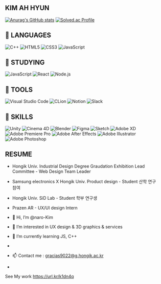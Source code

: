 KIM AH HYUN
-
[![Anurag's GitHub stats](https://github-readme-stats.vercel.app/api?username=naro-Kim&hide=stars&show_icons=true&title_color=2e8bf7&bg_color=161b22&border_color=1d1d1d&icon_color=2e8bf7&text_color=fefefe)](https://github.com/anuraghazra/github-readme-stats)
[![Solved.ac
Profile](http://mazassumnida.wtf/api/generate_badge?boj=naro_kim)](https://solved.ac/naro_kim)


:floppy_disk: LANGUAGES
-
![C++](https://img.shields.io/badge/-C++-00599C.svg?&style=for-the-badge&logo=C%2b%2b&logoColor=white)
![HTML5](https://img.shields.io/badge/HTML5-E34F26.svg?&style=for-the-badge&logo=HTML5&logoColor=white)
![CSS3](https://img.shields.io/badge/CSS3-1572B6.svg?&style=for-the-badge&logo=CSS3&logoColor=white)
![JavaScript](https://img.shields.io/badge/JavaScript-F7DF1E.svg?&style=for-the-badge&logo=JavaScript&logoColor=1d1d1d)

:book: STUDYING
-
![JavaScript](https://img.shields.io/badge/JavaScript-F7DF1E.svg?&style=for-the-badge&logo=JavaScript&logoColor=1d1d1d)
![React](https://img.shields.io/badge/React-61DAFB.svg?&style=for-the-badge&logo=React&logoColor=1d1d1d)
![Node.js](https://img.shields.io/badge/Node.js-339933.svg?&style=for-the-badge&logo=Node.js&logoColor=white)


:wrench: TOOLS
-
![Visual Studio Code](https://img.shields.io/badge/Visual%20Studio%20Code-007ACC.svg?&style=for-the-badge&logo=Visual%20Studio%20Code&logoColor=white)
![CLion](https://img.shields.io/badge/CLion-000000.svg?&style=for-the-badge&logo=CLion&logoColor=white)
![Notion](https://img.shields.io/badge/Notion-ffffff.svg?&style=for-the-badge&logo=Notion&logoColor=black)
![Slack](https://img.shields.io/badge/Slack-4A154B.svg?&style=for-the-badge&logo=Slack&logoColor=white)


:crystal_ball: SKILLS
-
![Unity](https://img.shields.io/badge/Unity-FFFFFF.svg?&style=for-the-badge&logo=Unity&logoColor=black)
![Cinema 4D](https://img.shields.io/badge/Cinema%204D-011A6A.svg?&style=for-the-badge&logo=Cinema%204D&logoColor=white)
![Blender](https://img.shields.io/badge/Blender-F5792A.svg?&style=for-the-badge&logo=Blender&logoColor=white)
![Figma](https://img.shields.io/badge/Figma-1D1D1D.svg?&style=for-the-badge&logo=Figma&logoColor=white)
![Sketch](https://img.shields.io/badge/Sketch-ea6c00.svg?&style=for-the-badge&logo=Sketch&logoColor=white)
![Adobe XD](https://img.shields.io/badge/Adobe%20XD-F75eee.svg?&style=for-the-badge&logo=Adobe%20XD&logoColor=white)
![Adobe Premiere Pro](https://img.shields.io/badge/Adobe%20Premiere%20Pro-000058.svg?&style=for-the-badge&logo=Adobe%20Premiere%20Pro&logoColor=white)
![Adobe After Effects](https://img.shields.io/badge/Adobe%20After%20Effects-9999FF.svg?&style=for-the-badge&logo=Adobe%20After%20Effects&logoColor=white)
![Adobe Illustrator](https://img.shields.io/badge/Adobe%20Illustrator-FF9A00.svg?&style=for-the-badge&logo=Adobe%20Illustrator&logoColor=white)
![Adobe Photoshop](https://img.shields.io/badge/Adobe%20Photoshop-31A8FF.svg?&style=for-the-badge&logo=Adobe%20Illustrator&logoColor=white)



RESUME
-
- Hongik Univ. Industrial Design Degree Graudation Exhibition Lead Committee - Web Design Team Leader
- Samsung electronics X Hongik Univ. Product design - Student 산학 연구 참여
- Hongik Univ. SiD Lab - Student 학부 연구생
- Prazen AR - UX/UI design Intern 


- 👋 Hi, I’m @naro-Kim
- 👀 I’m interested in UX design & 3D graphics  & services 
- 🌱 I’m currently learning JS, C++
- 
- 📫 Contact me : gracias9022@g.hongik.ac.kr
- 

See My work https://url.kr/k1dn4q


<!---
naro-Kim/naro-Kim is a ✨ special ✨ repository because its `README.md` (this file) appears on your GitHub profile.
You can click the Preview link to take a look at your changes.
--->
